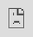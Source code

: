 ```yaml
---
layout: post
date:   2022-04-19
image: "/conflict_urbanism_sp2022/images/cover_diagram-03.png"
title:  "Redefining Homogeneity: Marriage Migration in Rural South Korea"
author: "Yani Gao, Hyuein Song, Myungju Ko"
---
```


Once a country known for its homogeneity, South Korea's population is no longer homogeneous. Over the past 30 years, South Korea's highest in-migration rate has been through marriage. Primarily women from southeast Asian countries – China, the Philippines, Vietnam, and Cambodia – have been encouraged by government-sponsored subsidies to get married in South Korea. This '**marriage migration**' was driven by the considerable numbers of unmarried men in rural towns, resulting from fast economic growth and internal migration by rural women to urban areas. The migrant brides, in turn, have created economic and cultural links between Korea and their home countries. This cultural and social phenomenon(Onishi 2008), this movement has vast implications and impacts on the future of this country and on what it now means to be identified as "Korean."  

![intro_image](/conflict_urbanism_sp2022/images/People_and_Quote.png)

This project investigates these international and domestic scale movements; they reveal a spatial complexity created by marital cultures and local policies, all ultimately driven by economic necessity. 

<br />
#### **Domestic Migration in South Korea: 1970s and Onward**  

[click here for full screen view of this map](https://hyuein.github.io/domesticmigration/)
<div class="iframe-column"><iframe src="https://hyuein.github.io/domesticmigration/" style="transform-origin: 0px 0px 0px; transform: scale(0.33);position:absolute;top:0;left:0;width:300%;height:300%;" frameborder="0"></iframe></div>  
*Scroll map of internal migration within Korea over the years (1970-2020). Source: kosis.kr*

Since the Korean War, South Korea has been experiencing tremendous and steady economic growth. In 2022, it is now the 10th largest world economy. The drastic increase in its national GDP from the 80s till now was coined the "miracle on the Han River." Along with the economic growth, a mass country-wide migration from rural to urban areas has been ongoing. As a result, more than 50 percent of the national population now lives in the Seoul metropolitan area, which accounts for only 0.6 percent of the country's land area.

[click here for full screen view of this map](https://hyuein.github.io/19702020/)
<div class="iframe-column"><iframe src="https://hyuein.github.io/19702020/" style="transform-origin: 0px 0px 0px; transform: scale(0.33);position:absolute;top:0;left:0;width:300%;height:300%;" frameborder="0"></iframe></div>  
*Swipe map of population overtime (1970 v.s. 2020). Source: kosis.kr*

Despite these recent economic changes and rural-urban migration, social life in South Korea remains embedded in Confucian culture, especially in rural areas, where the emphasis is placed on family and kinship. The patrilineal Confucian definition of the family has an immense impact on domestic migration across Korea. Confucianism underscores that filial piety is a cardinal virtue and that marriage and procreation are the eldest son's most important social obligations. (Hsu 61)

A traditional Korean nuclear family, according to Confucianism values, has four formal criteria: 
  1. The nuclear family 가 (家).
  2. The family's formal head Hoju 호주 (戶主), the oldest man in the family, holds significant rights and privileges.
  3. The successor to the head-of-house 호주계승 (戶主繼承), which is the eldest son.
  4. The estate is considered family property 가산 (家産).

This Korean nuclear family is ruled entirely patrilineally, where the prominent family unit is the direct line of descendants 친족 (親族). Other relatives through female kinships are considered outside family 외갓집 (外家). Therefore, when a daughter marries, she will be immediately called "an outsider," leaving the family unit. In other words, she joins her husband's family and is responsible for her domestic duties, including serving him and his parents, thereby maintaining traditional family customs and reputations.

![Gyungsangbuk-do data of sex defferences Diagram](/conflict_urbanism_sp2022/images/Cheongsong-2-05.png)

Because of these traditional family practices, more men remain in rural areas than women, contributing to the decline in birth rate that has persisted in Korea since the 60s. The gender imbalance in rural South Korea caused a sharp drop in population in rural towns. As a part of the revitalization program of those rural municipalities, local governments started to provide subsidies for '**marriage migration**,' and therefore to foreign brides, starting in the 90s.

<br />
#### **International Marriage Migration to South Korea**  

[click here for full screen view of this map](https://api.mapbox.com/styles/v1/ccritters7/cl22i6w5e005g14pc8p8y5cv2.html?title=false&access_token=pk.eyJ1IjoiY2NyaXR0ZXJzNyIsImEiOiJja3poYzA1YmEwZmNrMm9xaGZuMGR2YXQ0In0.JqqxVq8Bha1S-wGaKqlJvQ&zoomwheel=false#3.34/22.27/112.41)
<div class="iframe-column"><iframe width='100%' height='400px' src="https://api.mapbox.com/styles/v1/ccritters7/cl22i6w5e005g14pc8p8y5cv2.html?title=false&access_token=pk.eyJ1IjoiY2NyaXR0ZXJzNyIsImEiOiJja3poYzA1YmEwZmNrMm9xaGZuMGR2YXQ0In0.JqqxVq8Bha1S-wGaKqlJvQ&zoomwheel=false#3.34/22.27/112.41" title="cu_INTERNATIONAL MIGRATION" style="position:absolute;top:0;left:0;width:100%;height:100%;" frameborder="0"></iframe></div>

*Marriage migrants to Korea 2020. Source: kosis.kr*

In the 1990s, 35 rural municipal governments started subsidizing private marriage brokers to introduce unmarried male farmers to ethnically Korean women in China and women from other Asian countries, paying the brokers 4 to 10 million Korean won (back then, around $3,800 to $12,000) per marriage. 

![Percentage of women graph](/conflict_urbanism_sp2022/images/Woman_Marriage_Migrant.png)

These policies were established in an attempt to address the aging population by encouraging these unmarried men to find a wife and eventually reproduce to increase population growth. However, after 30 years of this practice, in 2021, government subsidies started to be removed. As a result, in South Korea, between 2000 and 2005, such marriages increased almost fivefold, from 6,945 to 30,719 (Korea National Statistical Office 2011a). Now bolstered at more than 334,000, these marriage migrants (immigrants and naturalized by marriage) account for 16.7 percent of all immigrants in South Korea. Renowned as a monoethnic country, Korea is now demographically and politically shifting towards becoming a multi-ethnical society. 

![Subsides](/conflict_urbanism_sp2022/images/HS_SubsidyandDistrict.jpg)

However, these political movements and economic subsidies supporting **marriage migration** are not 100% celebrated and, in fact, have an adverse effect. Marriage migrants report facing higher levels of domestic and social conflict. They are isolated from their home countries and remain disadvantaged in these new environments. Furthermore, they tend to face more economic difficulties since more men from rural lower-income brackets seek help from marriage agencies for foreign brides. A study conducted by Ewha Womans University in 2022 has found that "…immigrant women in patriarchal households were more likely to be depressed … poorer life satisfaction … and poorer marital satisfaction … than women in martially equal households." (PLOS ONE 2022)

Marriage migrants have also been expected to maintain the patriarchal hierarchy by acting as compliant and submissive wives, limiting their career growth and eventual integration into Korean society. Language barriers, cultural differences, and financial dependencies contribute to the characteristic isolation these new immigrants face in the so-called homogenous society in which they have: '…marriage migrants play multiple roles - as mothers, domestic workers, caretakers, and family helpers." (Piper and Roces 2003)

<br />
#### **The Story of Pham, from Vietnam to Cheongsong County**  

![cheongsong case](/conflict_urbanism_sp2022/images/Cheongsong_marriage_migrant_by_sex.png)

Cheongsong County, a county in Gyungsang-buk Province, has an influx of marriage migrants, which make up more than 69 percent (160 of 231) of the foreign residents in the municipality. Among them, the overwhelming proportion is women. Additionally, Cheongsong County, a rural area of the province, was one of the counties that sponsored the most significant subsidies (up to 10,000 dollars per case) for international marriage as a part of rural revitalization policies.  

In this section, we are translating the architectural space inhabited by a marriage migrant from Vietnam- Pham, through the images portrayed in the documentary film "Tales of Multicultural Inlaws." By reconstructing the typical rural house where a marriage migrant lives in Cheongsong, we transform this narrative into a more intimate one. Her hierarchy in the household becomes visible to the viewers- you can see the limited access she has to a lot of the house and her workspace in her living quarters, including the kitchen, living room, and kids' room. This- clearly shows her unequal position and traditional feminized role in the family.

![plan of Archi](/conflict_urbanism_sp2022/images/MJ_plan-01.jpg)

<div class="iframe-column"><iframe width='100%' height='400px' src="https://hubs.mozilla.com/qpxm6b2?embed_token=f8dbd283e746b4b6ae8839ec38a3716b" title="mozilla_house" style="position:absolute;top:0;left:0;width:100%;height:100%;" frameborder="0"></iframe></div>

Despite these unfortunate circumstances, more and more individuals have broken this stereotype and become visible in Korean society. In addition, multicultural support centers in communities help integrate new immigrants. Furthermore, policies such as the "Female Marriage Migrant Family Social Integration and Support Policy" and the "Foreigners in Korea Fundamental Treatment Law" help ensure their successful entrance into Korean society.

While these domestic support policies and groups are significant in helping these marriage migrants, the economic benefit these women sent home and the numbers of unmarried men in rural Korea, which remains a phenomenon, means that this **marriage migration** will not disappear in the short term, and must remain as an ongoing social and cultural concern.

<br />
#### **Conclusion**  

The research exposes the so-called homogeneity of South Korea through the lens of **marriage migration** at various scales, from the global to the intimate. The story visualizes how urbanization in one country has an impact across the border between countries and permeates everyday life in South Korea—combined with the Confucian culture, which is deeply rooted in rural areas. The urbanization of South Korea has created an unbalanced gender ratio in the rural towns in addition to the more common issues exacerbated by urbanization, such as population decrease and underdevelopment. As a result, female marriage migrants from neighboring countries have been filling up the voids created by urbanization. This phenomenon has caused adverse effects, revealing how South Korea's so-called homogeneity, a distinct characteristic and pride of the county, is forever transformed.

This research is conducted from the perspective of Korean society, which mainly investigates through the data visualization of population movements. However, if conducted through a political and economy-driven approach, this phenomenon would reveal much more conflict on the scale of international affairs. Therefore, a probable different approach would be to trace back these marriage migrants to their home country by collecting data on their remittance and investigating how this money drives the supply of potential migrants.

<br />
#### **Citations**  

Hye-Kyung Lee, International Marriage and the State in South Korea, Pai Chai University, 2008

Hyunok Lee, Adapting to Marriage Markets: International Marriage Migration from Vietnam to South Korea, University of Toronto Press, 2016

Sending Money Home: Worldwide Remittance Flows to Developing Countries, IFAD Publication, 2006

National Atlas of Korea, Ministry of Land Infrastructure and Transport, 2019

Hye-Kyung Lee, Problems and Reactions to Marriage Migrants and Their Families, Korean Demographics, 2005

Yugyun Kim et al, Don't Ask for Fair Treatment? A Gender Analysis of Ethenic Discrimination, Response to Discrimination, and Self-Rated Health among Marriage Migrants in South Korea, Internatilnal Journal for Equity in Health, 2016

Onishi, Norimitsu. "Korean Men Use Brokers to Find Brides in Vietnam." The New York Times. The New York Times, February 22, 2007. https://www.nytimes.com/2007/02/22/world/asia/22brides.html. 

Francis L. K. Hsu, "Confucianism in Comparative Context," 61.

Lee E, Kim SI, Jung-Choi K, Kong KA (2022) Household decision-making and the mental well-being of marriage-based immigrant women in South Korea. PLOS ONE 17(2): e0263642. https://doi.org/10.1371/journal.pone.0263642

Yamanaka, Keiko, and Nicola Piper. 2003. "An Introductory Overview." Asian and Pacific Migration Journal , vol. 12, nos. 1-2, pp

EBS, Documentary Film “Tales of Multicultural Inlaws - The hidden story of a daughter-in-law who is always hungry”, 2015
